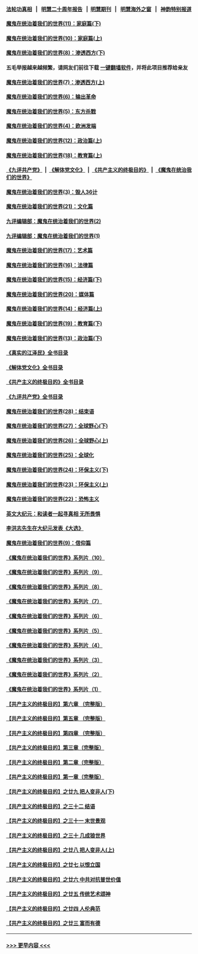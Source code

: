 #### [法轮功真相](https://github.com/gfw-breaker/truth/blob/master/README.md?t=0) &nbsp;&nbsp;|&nbsp;&nbsp; [明慧二十周年报告](https://github.com/gfw-breaker/mh-reports/blob/master/README.md?t=0) &nbsp;&nbsp;|&nbsp;&nbsp;[明慧期刊](https://github.com/gfw-breaker/mh-qikan) &nbsp;&nbsp;|&nbsp;&nbsp; [明慧海外之窗](https://github.com/gfw-breaker/mh-news/blob/master/README.md?t=0) &nbsp;&nbsp;|&nbsp;&nbsp; [神韵特别报道](https://github.com/gfw-breaker/mh-news/blob/master/shenyun.md?t=0)
#### [魔鬼在统治着我们的世界(11)：家庭篇(下)](../pages/nsc422/n10440961.md?t=12110150) 
#### [魔鬼在统治着我们的世界(10)：家庭篇(上)](../pages/nsc422/n10435448.md?t=12110150) 
#### [魔鬼在统治着我们的世界(8)：渗透西方(下)](../pages/nsc422/n10429603.md?t=12110150) 
#### 五毛举报越来越频繁，请网友们前往下载 [一键翻墙软件](https://github.com/gfw-breaker/ssr-accounts)，并将此项目推荐给亲友
#### [魔鬼在统治着我们的世界(7)：渗透西方(上)](../pages/nsc422/n10426013.md?t=12110150) 
#### [魔鬼在统治着我们的世界(6)：输出革命](../pages/nsc422/n10421536.md?t=12110150) 
#### [魔鬼在统治着我们的世界(5)：东方杀戮](../pages/nsc422/n10417707.md?t=12110150) 
#### [魔鬼在统治着我们的世界(4)：欧洲发端](../pages/nsc422/n10414890.md?t=12110150) 
#### [魔鬼在统治着我们的世界(12)：政治篇(上)](../pages/nsc422/n10444576.md?t=12110150) 
#### [魔鬼在统治着我们的世界(18)：教育篇(上)](../pages/nsc422/n10526970.md?t=12110150) 
#### [《九评共产党》](https://github.com/begood0513/9ping.md/blob/master/README.md) &nbsp;|&nbsp; [《解体党文化》](../../../../jtdwh.md/blob/master/README.md)  &nbsp;|&nbsp; [《共产主义的终极目的》](../../../../gczydzjmd.md/blob/master/README.md) &nbsp;|&nbsp; [《魔鬼在统治我们的世界》](../../../../mgztzwmdsj.md/blob/master/README.md) 
#### [魔鬼在统治着我们的世界(3)：毁人36计](../pages/nsc422/n10411583.md?t=12110150) 
#### [魔鬼在统治着我们的世界(21)：文化篇](../pages/nsc422/n10597706.md?t=12110150) 
#### [九评编辑部：魔鬼在统治着我们的世界(2)](../pages/nsc422/n10410036.md?t=12110150) 
#### [九评编辑部：魔鬼在统治着我们的世界(1)](../pages/nsc422/n10406825.md?t=12110150) 
#### [魔鬼在统治着我们的世界(17)：艺术篇](../pages/nsc422/n10499093.md?t=12110150) 
#### [魔鬼在统治着我们的世界(16)：法律篇](../pages/nsc422/n10485969.md?t=12110150) 
#### [魔鬼在统治着我们的世界(15)：经济篇(下)](../pages/nsc422/n10469975.md?t=12110150) 
#### [魔鬼在统治着我们的世界(20)：媒体篇](../pages/nsc422/n10586579.md?t=12110150) 
#### [魔鬼在统治着我们的世界(14)：经济篇(上)](../pages/nsc422/n10457370.md?t=12110150) 
#### [魔鬼在统治着我们的世界(19)：教育篇(下)](../pages/nsc422/n10564808.md?t=12110150) 
#### [魔鬼在统治着我们的世界(13)：政治篇(下)](../pages/nsc422/n10448270.md?t=12110150) 
#### [《真实的江泽民》全书目录](../pages/nsc422/n13721399.md?t=12110150) 
#### [《解体党文化》全书目录](../pages/nsc422/n13721157.md?t=12110150) 
#### [《共产主义的终极目的》全书目录](../pages/nsc422/n13721048.md?t=12110150) 
#### [《九评共产党》全书目录](../pages/nsc422/n13708085.md?t=12110150) 
#### [魔鬼在统治着我们的世界(28)：结束语](../pages/nsc422/n10936246.md?t=12110150) 
#### [魔鬼在统治着我们的世界(27)：全球野心(下)](../pages/nsc422/n10928319.md?t=12110150) 
#### [魔鬼在统治着我们的世界(26)：全球野心(上)](../pages/nsc422/n10900318.md?t=12110150) 
#### [魔鬼在统治着我们的世界(25)：全球化](../pages/nsc422/n10788205.md?t=12110150) 
#### [魔鬼在统治着我们的世界(24)：环保主义(下)](../pages/nsc422/n10695307.md?t=12110150) 
#### [魔鬼在统治着我们的世界(23)：环保主义(上)](../pages/nsc422/n10688613.md?t=12110150) 
#### [魔鬼在统治着我们的世界(22)：恐怖主义](../pages/nsc422/n10614727.md?t=12110150) 
#### [英文大纪元：和读者一起寻真相 无所畏惧](../pages/nsc422/n12542027.md?t=12110150) 
#### [李洪志先生在大纪元发表《大选》](../pages/nsc422/n12534746.md?t=12110150) 
#### [魔鬼在统治着我们的世界(9)：信仰篇](../pages/nsc422/n10432159.md?t=12110150) 
#### [《魔鬼在统治着我们的世界》系列片（10）](../pages/nsc422/n12292670.md?t=12110150) 
#### [《魔鬼在统治着我们的世界》系列片（9）](../pages/nsc422/n12290859.md?t=12110150) 
#### [《魔鬼在统治着我们的世界》系列片（8）](../pages/nsc422/n12287445.md?t=12110150) 
#### [《魔鬼在统治着我们的世界》系列片（7）](../pages/nsc422/n12283425.md?t=12110150) 
#### [《魔鬼在统治着我们的世界》系列片（6）](../pages/nsc422/n12282314.md?t=12110150) 
#### [《魔鬼在统治着我们的世界》系列片（5）](../pages/nsc422/n12281419.md?t=12110150) 
#### [《魔鬼在统治着我们的世界》系列片（4）](../pages/nsc422/n12274024.md?t=12110150) 
#### [《魔鬼在统治着我们的世界》系列片（3）](../pages/nsc422/n12271322.md?t=12110150) 
#### [《魔鬼在统治着我们的世界》系列片（2）](../pages/nsc422/n12269049.md?t=12110150) 
#### [《魔鬼在统治着我们的世界》系列片（1）](../pages/nsc422/n12267575.md?t=12110150) 
#### [【共产主义的终极目的】第六章 （完整版）](../pages/nsc422/n11428913.md?t=12110150) 
#### [【共产主义的终极目的】第五章 （完整版）](../pages/nsc422/n11428912.md?t=12110150) 
#### [【共产主义的终极目的】第四章 （完整版）](../pages/nsc422/n11428907.md?t=12110150) 
#### [【共产主义的终极目的】第三章（完整版）](../pages/nsc422/n11428848.md?t=12110150) 
#### [【共产主义的终极目的】第二章（完整版）](../pages/nsc422/n11428831.md?t=12110150) 
#### [【共产主义的终极目的】第一章（完整版）](../pages/nsc422/n11417651.md?t=12110150) 
#### [【共产主义的终极目的】之廿九 把人变非人(下)](../pages/nsc422/n11344140.md?t=12110150) 
#### [【共产主义的终极目的】之三十二 结语](../pages/nsc422/n11360535.md?t=12110150) 
#### [【共产主义的终极目的】之三十一 末世景观](../pages/nsc422/n11351129.md?t=12110150) 
#### [【共产主义的终极目的】之三十 几成狼世界](../pages/nsc422/n11348280.md?t=12110150) 
#### [【共产主义的终极目的】之廿八 把人变非人(上)](../pages/nsc422/n11340492.md?t=12110150) 
#### [【共产主义的终极目的】之廿七 以恨立国](../pages/nsc422/n11336944.md?t=12110150) 
#### [【共产主义的终极目的】之廿六 中共对抗普世价值](../pages/nsc422/n11324785.md?t=12110150) 
#### [【共产主义的终极目的】之廿五 传统艺术颂神](../pages/nsc422/n11296396.md?t=12110150) 
#### [【共产主义的终极目的】之廿四 人伦典范](../pages/nsc422/n11296397.md?t=12110150) 
#### [【共产主义的终极目的】之廿三 富而有德](../pages/nsc422/n11283598.md?t=12110150) 

----
#### [ >>> 更早内容 <<< ](../indexes/nsc422-earlier.md)
